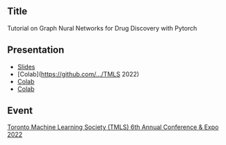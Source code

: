 ## Title

Tutorial on Graph Nural Networks for Drug Discovery with Pytorch

## Presentation

- [Slides](slides.pdf)
- [Colab](https://github.com/.../TMLS 2022)
- [Colab]()
- [Colab]()

## Event

[Toronto Machine Learning Society (TMLS) 6th Annual Conference & Expo 2022](https://www.torontomachinelearning.com/)

